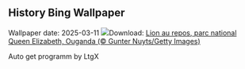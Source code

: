 ## History Bing Wallpaper
Wallpaper date: 2025-03-11
![](https://www.bing.com/th?id=OHR.NappingLion_FR-CA0315235699_UHD.jpg&w=1000)Download: [Lion au repos, parc national Queen Elizabeth, Ouganda (© Gunter Nuyts/Getty Images)](https://www.bing.com/th?id=OHR.NappingLion_FR-CA0315235699_UHD.jpg)

Auto get programm by LtgX
